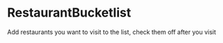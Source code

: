 # RestaurantBucketlist
Add restaurants you want to visit to the list, check them off after you visit
